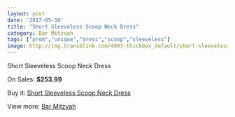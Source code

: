 ```yaml
---
layout: post
date: '2017-05-10'
title: "Short Sleeveless Scoop Neck Dress"
category: Bar Mitzvah
tags: ["prom","unique","dress","scoop","sleeveless"]
image: http://img.transblink.com/4097-thickbox_default/short-sleeveless-scoop-neck-dress.jpg
---
```

Short Sleeveless Scoop Neck Dress

On Sales: **$253.99**
<a href="https://www.transblink.com/en/bar-mitzvah/1297-short-sleeveless-scoop-neck-dress.html"><amp-img layout="responsive" width="600" height="600" src="//img.transblink.com/4097-thickbox_default/short-sleeveless-scoop-neck-dress.jpg" alt="Short Sleeveless Scoop Neck Dress 0" /></a>
<a href="https://www.transblink.com/en/bar-mitzvah/1297-short-sleeveless-scoop-neck-dress.html"><amp-img layout="responsive" width="600" height="600" src="//img.transblink.com/4100-thickbox_default/short-sleeveless-scoop-neck-dress.jpg" alt="Short Sleeveless Scoop Neck Dress 1" /></a>
<a href="https://www.transblink.com/en/bar-mitzvah/1297-short-sleeveless-scoop-neck-dress.html"><amp-img layout="responsive" width="600" height="600" src="//img.transblink.com/4099-thickbox_default/short-sleeveless-scoop-neck-dress.jpg" alt="Short Sleeveless Scoop Neck Dress 2" /></a>
<a href="https://www.transblink.com/en/bar-mitzvah/1297-short-sleeveless-scoop-neck-dress.html"><amp-img layout="responsive" width="600" height="600" src="//img.transblink.com/4098-thickbox_default/short-sleeveless-scoop-neck-dress.jpg" alt="Short Sleeveless Scoop Neck Dress 3" /></a>

Buy it: [Short Sleeveless Scoop Neck Dress](https://www.transblink.com/en/bar-mitzvah/1297-short-sleeveless-scoop-neck-dress.html "Short Sleeveless Scoop Neck Dress")

View more: [Bar Mitzvah](https://www.transblink.com/en/2-bar-mitzvah "Bar Mitzvah")